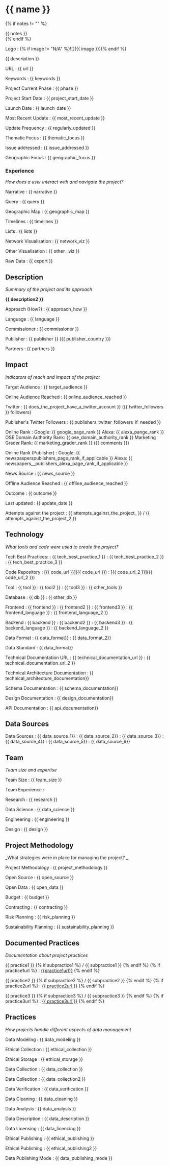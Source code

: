 # {{ name }}

{% if notes != "" %}<div class="alert alert-success" role="alert">{{ notes }}</div>{% endif %}

Logo
:   {% if image != "N/A" %}![]({{ image }}){% endif %}

{{ description }}

URL
:   {{ url }}


Keywords
:   {{ keywords }}



Project Current Phase
:   {{ phase }}

    

Project Start Date
:   {{ project_start_date }}



Launch Date
:   {{ launch_date }}



Most Recent Update
:   {{ most_recent_update }}



Update Frequency
:   {{ regularly_updated }}



Thematic Focus
:   {{ thematic_focus }}



Issue addressed
:   {{ issue_addressed }}



Geographic Focus
:   {{ geographic_focus }}


### Experience

_How does a user interact with and navigate the project?_

Narrative
:   {{ narrative }} 

Query
:   {{ query }} 

Geographic Map
:   {{ geographic_map }}  

Timelines
:   {{ timelines }} 

Lists
:   {{ lists }} 

Network Visualisation
:   {{ network_viz }}

Other Visualisation
:   {{ other__viz }}

Raw Data 
:   {{ export }}

## Description

_Summary of the project and its approach_

__{{ description2 }}__


Approach (How?)
:   {{ approach_how }}



Language
:   {{ language }}



Commissioner
:   {{ commissioner }}



Publisher
:   {{ publisher }} ({{ publisher_country }})



Partners
:   {{ partners }}


## Impact

_Indicators of reach and impact of the project_


Target Audience
:   {{ target_audience }}



Online Audience Reached
:   {{ online_audience_reached }}



Twitter
:   {{ does_the_project_have_a_twitter_account }} ({{ twitter_followers }} followers)



Publisher's Twitter Followers
:   {{ publishers_twitter_followers_if_needed }}



Online Rank
:    Google:   {{ google_page_rank }}   Alexa:   {{ alexa_pange_rank }}  OSE Domain Authority Rank:   {{ ose_domain_authority_rank }} Marketing Grader Rank:   {{ marketing_grader_rank }} ({{ comments }})


Online Rank (Publisher)
:    Google:   {{ newspasperspublishers_page_rank_if_applicable }}  Alexa:   {{ newspapers__publishers_alexa_page_rank_if_applicable }}



News Source
:   {{ news_source }}



Offline Audience Reached
:   {{ offline_audience_reached }}



Outcome
:   {{ outcome }}



Last updated
:   {{ update_date }}


Attempts against the project
:   {{ attempts_against_the_project_ }}  / {{ attempts_against_the_project_2 }}


## Technology

_What tools and code were used to create the project?_

Tech Best Practices:
:    {{ tech_best_practice_1 }}
:    {{ tech_best_practice_2 }} 
:    {{ tech_best_practice_3 }}

Code Repository
:   [{{ code_url }}]({{ code_url }})
:   [{{ code_url_2 }}]({{ code_url_2 }})

Tool
:   {{ tool }}
:   {{ tool2 }}
:   {{ tool3 }}
:   {{ other_tools }}

Database
:   {{ db }}
:   {{ other_db }}

Frontend
:   {{ frontend }}
:   {{ frontend2 }}
:   {{ frontend3 }}
:   {{ frontend_language }}
:   {{ frontend_language_2 }}

Backend
:   {{ backend }}
:   {{ backend2 }}
:   {{ backend3 }}
:   {{ backend_language }}
:   {{ backend_language_2 }}

Data Format
:   {{ data_format}}
:   {{ data_format_2}}

Data Standard
:   {{ data_format}}

Technical Documentation URL
:   {{ technical_documentation_url }}
:   {{ technical_documentation_url_2 }}

Technical Architecture Documentation
:   {{ technical_architecture_documentation}}

Schema Documentation
:   {{ schema_documentation}}

Design Documentation
:   {{ design_documentation}}

API Documentation
:   {{ api_documentation}}


## Data Sources

Data Sources
:   {{ data_source_1}}
:   {{ data_source_2}}
:   {{ data_source_3}}
:   {{ data_source_4}}
:   {{ data_source_5}}
:   {{ data_source_6}}

## Team

_Team size and expertise_

Team Size
:   {{ team_size }}



Team Experience
:    

Research
:   {{ research }} 

Data Science
:   {{ data_science }} 

Engineering
:    {{ engineering }}

Design
:   {{ design }}


## Project Methodology

_What strategies were in place for managing the project? _

Project Methodology
:   {{ project_methodology }}



Open Source
:   {{ open_source }}



Open Data
:   {{ open_data }}



Budget
:   {{ budget }}


Contracting
:   {{ contracting }}



Risk Planning
:   {{ risk_planning }}



Sustainability Planning
:   {{ sustainability_planning }}


## Documented Practices

_Documentation about project practices_

{{ practice1 }} {% if subpractice1 %} / {{ subpractice1 }} {% endif %}
{% if practice1url %} :   [{{practice1url}}]({{practice1url}}) {% endif %} 

{{ practice2 }} {% if subpractice2 %} / {{ subpractice2 }} {% endif %}
{% if practice2url %} :   [{{ practice2url }}]({{practice2url}}) {% endif %}

{{ practice3 }} {% if subpractice3 %} / {{ subpractice3 }} {% endif %}
{% if practice3url %} :   [{{ practice3url }}]({{practice3url}}) {% endif %}


## Practices

_How projects handle different aspects of data management_


Data Modeling
:   {{ data_modeling }}



Ethical Collection
:   {{ ethical_collection }}



Ethical Storage
:   {{ ethical_storage }}



Data Collection
:   {{ data_collection }}



Data Collection
:   {{ data_collection2 }}



Data Verification
:   {{ data_verification }}



Data Cleaning
:   {{ data_cleaning }}



Data Analysis
:   {{ data_analysis }}



Data Description
:   {{ data_description }}



Data Licensing
:   {{ data_licencing }}



Ethical Publishing
:   {{ ethical_publishing }}



Ethical Publishing
:   {{ ethical_publishing2 }}



Data Publishing Mode
:   {{ data_publishing_mode }}
